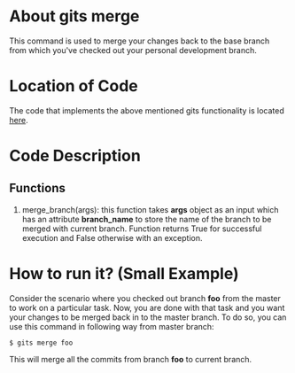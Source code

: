 # About gits merge

This command is used to merge your changes back to the base branch from which you've checked out your personal development branch.

# Location of Code

The code that implements the above mentioned gits functionality is located [here](https://github.com/harshitpatel96/GITS/blob/master/code/gits_merge.py).

# Code Description

## Functions

1. merge_branch(args):
   this function takes **args** object as an input which has an attribute **branch_name** to store the name of the branch to be merged with current branch.
   Function returns True for successful execution and False otherwise with an exception.

# How to run it? (Small Example)

Consider the scenario where you checked out branch **foo** from the master to work on a particular task.
Now, you are done with that task and you want your changes to be merged back in to the master branch.
To do so, you can use this command in following way from master branch:

```
$ gits merge foo
```

This will merge all the commits from branch **foo** to current branch.
